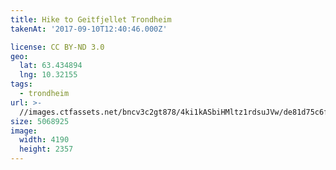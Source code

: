 ```yaml
---
title: Hike to Geitfjellet Trondheim
takenAt: '2017-09-10T12:40:46.000Z'

license: CC BY-ND 3.0
geo:
  lat: 63.434894
  lng: 10.32155
tags:
  - trondheim
url: >-
  //images.ctfassets.net/bncv3c2gt878/4ki1kASbiHMltz1rdsuJVw/de81d75c6f9e445effc04f0ccf002d97/hike-to-geitfjellet-trondheim_36956526346_o
size: 5068925
image:
  width: 4190
  height: 2357
---
```

